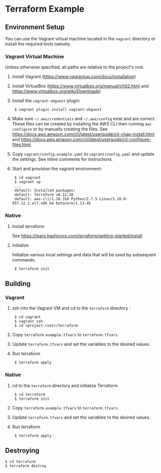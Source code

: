 # Terraform Example

## Environment Setup

You can use the Vagrant virtual machine located in the `vagrant` directory or install the required tools natively.

### Vagrant Virtual Machine

Unless otherwise specified, all paths are relative to the project's root.

1. Install Vagrant (https://www.vagrantup.com/docs/installation)
1. Install VirtualBox (https://www.virtualbox.org/manual/ch02.html and https://www.virtualbox.org/wiki/Downloads)
1. Install the `vagrant-vbguest` plugin:

  		$ vagrant plugin install vagrant-vbguest

1. Make sure `~/.aws/credentials` and `~/.aws/config` exist and are correct. These files can be created by installing the AWS CLI then running `aws configure` or by manually creating the files. See https://docs.aws.amazon.com/cli/latest/userguide/cli-chap-install.html and https://docs.aws.amazon.com/cli/latest/userguide/cli-configure-files.html.
1. Copy `vagrant/config.example.yaml` to `vagrant/config.yaml` and update the settings. See inline comments for instructions.
1. Start and provision the vagrant environment:

		$ cd vagrant
		$ vagrant up
		...
		default: Installed packages:
		default: Terraform v0.12.18
		default: aws-cli/1.16.310 Python/2.7.5 Linux/3.10.0-957.12.2.el7.x86_64 botocore/1.13.46

### Native

1. Install terraform

   See https://learn.hashicorp.com/terraform/getting-started/install

1. Initialize

	Initialize various local settings and data that will be used by subsequent commands.

		$ terraform init

## Building

### Vagrant

1. ssh into the Vagrant VM and cd to the `terraform` directory :

		$ cd vagrant
		$ vagrant ssh
		$ cd <project-root>/terraform

1. Copy `terraform.example.tfvars` to `terraform.tfvars`.
1. Update `terraform.tfvars` and set the variables to the desired values.
1. Run terraform

		$ terraform apply

### Native

1. cd to the `terraform` directory and initialize Terraform:

		$ cd terraform
		$ terraform init

1. Copy `terraform.example.tfvars` to `terraform.tfvars`.
1. Update `terraform.tfvars` and set the variables to the desired values.
1. Run terraform

		$ terraform apply
	
## Destroying	

	$ cd terraform
	$ terraform destroy
